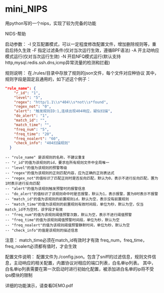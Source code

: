 # mini_NIPS
用python写的一个nips，实现了较为完备的功能


NIDS-帮助


启动参数：
-I 交互配置模式，可以一定程度修改配置文件，增加删除规则等，重启后持久生效
-F 指定过滤条件(仅对当次运行生效，遵循BPF语法)
-A 开主动响应模式运行(仅对当次运行生效)
-N 开启NFQ模式运行(默认支持http,mysql.redis.ssh.dns,icmp异常流量的检测和拦截)


规则说明：
在./rules/目录中存放了规则的json文件，每个文件对应种协议
其中，规则字段是固定且通用的，如下述这个例子：
```json
"rule_name": {
    "r_id": "1",
    "level": "5",
    "regex": "http/1.1\\s*404\\s*not\\s*found",
    "regex_not": "0",
    "alert": "触发规则ID:1,连续出现404响应，疑似扫描",
    "do_alert": "1",
    "match_id": "", 
    "match_time": "",                 
    "freq_num": "5",                
    "freq_time": "20",   
    "freq_noalert": "60",            
    "check_info": "404扫描规则"
  }
```

```
-- "rule_name" 是该规则的名称，不建议重复
-- "r_id"的值为该规则的id，要求在所有规则文件中全局唯一
-- "level"的值为该规则的预警等级
-- "regex"的值为该规则的正则匹配内容，应为正确的正则表达式
-- "regex_not"的值标识了匹配正则时是否反向匹配，默认为0，表示不进行反向匹配，置为1时表示进行反向匹配
-- "alert"的值为该规则触发预警时的报警信息
-- "do_alert"的值标识了该规则命中时是否报警，默认为1，表示报警，置为0时表示不报警
-- "match_id"的值为该规则的前置规则id，默认为空，表示没有前置规则
-- "match_time"的值为该规则的前置规则有效时间段，单位为秒，默认为空，仅当match_id不为空时，该字段才有效
-- "freq_num"的值为该规则阈值预警次数，默认为空，表示不进行阈值预警
-- "freq_time"的值为该规则阈值预警时间段，单位为秒，默认为空
-- "freq_noalert"的值为该规则阈值预警静默时间，单位为秒，默认为空
-- "check_info"的值是该规则的描述信息
```

注意：
match_time必须在match_id有效时才有效
freq_num，freq_time， freq_noalert必须都有值时，才会生效


配置文件说明：
配置文件为./config.json。包含了sniff的过滤信息，规则文件信息，主动响应的相关配置，内置协议对相应的端口列表，白名单ip列表。
其中，白名单ip列表需要在第一次启动时进行初始化配置，被添加进白名单的ip将不受ips模块的限制





详细的功能演示，请查看DEMO.pdf
